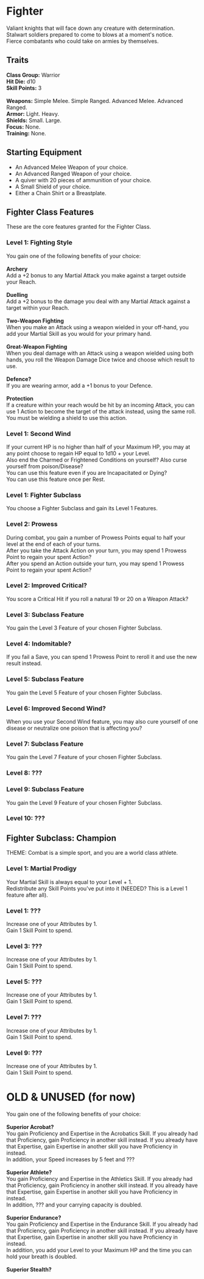 # Fighter
Valiant knights that will face down any creature with determination. <br>
Stalwart soldiers prepared to come to blows at a moment's notice. <br>
Fierce combatants who could take on armies by themselves. <br>

## Traits
**Class Group:** Warrior <br>
**Hit Die:** d10 <br>
**Skill Points:** 3 <br>
<br>
**Weapons:** Simple Melee. Simple Ranged. Advanced Melee. Advanced Ranged. <br>
**Armor:** Light. Heavy. <br>
**Shields:** Small. Large. <br>
**Focus:** None. <br>
**Training:** None. <br>

## Starting Equipment
+ An Advanced Melee Weapon of your choice.
+ An Advanced Ranged Weapon of your choice.
+ A quiver with 20 pieces of ammunition of your choice.
+ A Small Shield of your choice.
+ Either a Chain Shirt or a Breastplate.

## Fighter Class Features
These are the core features granted for the Fighter Class.

### Level 1: Fighting Style
You gain one of the following benefits of your choice:
<br><br>
**Archery** <br>
Add a +2 bonus to any Martial Attack you make against a target outside your Reach.
<br><br>
**Duelling** <br>
Add a +2 bonus to the damage you deal with any Martial Attack against a target within your Reach.
<br><br>
**Two-Weapon Fighting** <br>
When you make an Attack using a weapon wielded in your off-hand, you add your Martial Skill as you would for your primary hand.
<br><br>
**Great-Weapon Fighting** <br>
When you deal damage with an Attack using a weapon wielded using both hands, you roll the Weapon Damage Dice twice and choose which result to use.
<br><br>
**Defence?** <br>
If you are wearing armor, add a +1 bonus to your Defence.
<br><br>
**Protection** <br>
If a creature within your reach would be hit by an incoming Attack, you can use 1 Action to become the target of the attack instead, using the same roll. <br>
You must be wielding a shield to use this action.

### Level 1: Second Wind
If your current HP is no higher than half of your Maximum HP, you may at any point choose to regain HP equal to 1d10 + your Level. <br>
Also end the Charmed or Frightened Conditions on yourself? Also curse yourself from poison/Disease? <br>
You can use this feature even if you are Incapacitated or Dying? <br>
You can use this feature once per Rest.
### Level 1: Fighter Subclass
You choose a Fighter Subclass and gain its Level 1 Features.

### Level 2: Prowess
During combat, you gain a number of Prowess Points equal to half your level at the end of each of your turns. <br>
After you take the Attack Action on your turn, you may spend 1 Prowess Point to regain your spent Action? <br>
After you spend an Action outside your turn, you may spend 1 Prowess Point to regain your spent Action?

### Level 2: Improved Critical?
You score a Critical Hit if you roll a natural 19 or 20 on a Weapon Attack?

### Level 3: Subclass Feature
You gain the Level 3 Feature of your chosen Fighter Subclass.

### Level 4: Indomitable?
If you fail a Save, you can spend 1 Prowess Point to reroll it and use the new result instead.

### Level 5: Subclass Feature
You gain the Level 5 Feature of your chosen Fighter Subclass.

### Level 6: Improved Second Wind?
When you use your Second Wind feature, you may also cure yourself of one disease or neutralize one poison that is affecting you?

### Level 7: Subclass Feature
You gain the Level 7 Feature of your chosen Fighter Subclass.

### Level 8: ???

### Level 9: Subclass Feature
You gain the Level 9 Feature of your chosen Fighter Subclass.

### Level 10: ???

## Fighter Subclass: Champion
THEME: Combat is a simple sport, and you are a world class athlete.

### Level 1: Martial Prodigy
Your Martial Skill is always equal to your Level + 1. <br>
Redistribute any Skill Points you've put into it (NEEDED? This is a Level 1 feature after all).
### Level 1: ???
Increase one of your Attributes by 1. <br>
Gain 1 Skill Point to spend.

### Level 3: ???
Increase one of your Attributes by 1. <br>
Gain 1 Skill Point to spend.

### Level 5: ???
Increase one of your Attributes by 1. <br>
Gain 1 Skill Point to spend.

### Level 7: ???
Increase one of your Attributes by 1. <br>
Gain 1 Skill Point to spend.

### Level 9: ???
Increase one of your Attributes by 1. <br>
Gain 1 Skill Point to spend.

# OLD & UNUSED (for now)
You gain one of the following benefits of your choice:
<br><br>
**Superior Acrobat?** <br>
You gain Proficiency and Expertise in the Acrobatics Skill. If you already had that Proficiency, gain Proficiency in another skill instead. If you already have that Expertise, gain Expertise in another skill you have Proficiency in instead. <br>
In addition, your Speed increases by 5 feet and ???
<br><br>
**Superior Athlete?** <br>
You gain Proficiency and Expertise in the Athletics Skill. If you already had that Proficiency, gain Proficiency in another skill instead. If you already have that Expertise, gain Expertise in another skill you have Proficiency in instead. <br>
In addition, ??? and your carrying capacity is doubled.
<br><br>
**Superior Endurance?** <br>
You gain Proficiency and Expertise in the Endurance Skill. If you already had that Proficiency, gain Proficiency in another skill instead. If you already have that Expertise, gain Expertise in another skill you have Proficiency in instead. <br>
In addition, you add your Level to your Maximum HP and the time you can hold your breath is doubled.
<br><br>
**Superior Stealth?** <br>